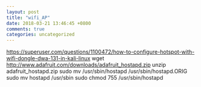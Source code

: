 ```yaml
---
layout: post
title: "wifi_AP"
date: 2018-03-21 13:46:45 +0800
comments: true
categories: uncategorized
---
```

https://superuser.com/questions/1100472/how-to-configure-hotspot-with-wifi-dongle-dwa-131-in-kali-linux
wget http://www.adafruit.com/downloads/adafruit_hostapd.zip 
unzip adafruit_hostapd.zip 
sudo mv /usr/sbin/hostapd /usr/sbin/hostapd.ORIG 
sudo mv hostapd /usr/sbin
sudo chmod 755 /usr/sbin/hostapd